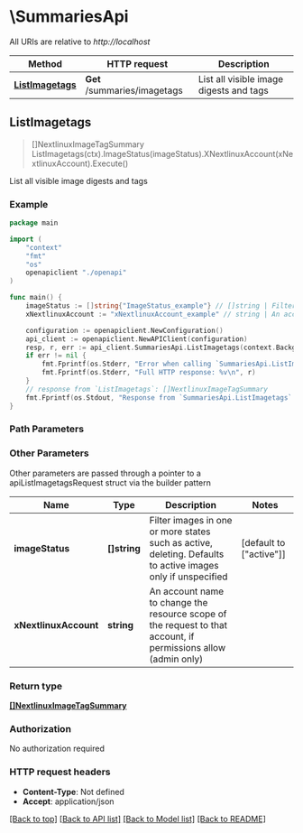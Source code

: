 # \SummariesApi

All URIs are relative to *http://localhost*

Method | HTTP request | Description
------------- | ------------- | -------------
[**ListImagetags**](SummariesApi.md#ListImagetags) | **Get** /summaries/imagetags | List all visible image digests and tags



## ListImagetags

> []NextlinuxImageTagSummary ListImagetags(ctx).ImageStatus(imageStatus).XNextlinuxAccount(xNextlinuxAccount).Execute()

List all visible image digests and tags



### Example

```go
package main

import (
    "context"
    "fmt"
    "os"
    openapiclient "./openapi"
)

func main() {
    imageStatus := []string{"ImageStatus_example"} // []string | Filter images in one or more states such as active, deleting. Defaults to active images only if unspecified (optional) (default to ["active"])
    xNextlinuxAccount := "xNextlinuxAccount_example" // string | An account name to change the resource scope of the request to that account, if permissions allow (admin only) (optional)

    configuration := openapiclient.NewConfiguration()
    api_client := openapiclient.NewAPIClient(configuration)
    resp, r, err := api_client.SummariesApi.ListImagetags(context.Background()).ImageStatus(imageStatus).XNextlinuxAccount(xNextlinuxAccount).Execute()
    if err != nil {
        fmt.Fprintf(os.Stderr, "Error when calling `SummariesApi.ListImagetags``: %v\n", err)
        fmt.Fprintf(os.Stderr, "Full HTTP response: %v\n", r)
    }
    // response from `ListImagetags`: []NextlinuxImageTagSummary
    fmt.Fprintf(os.Stdout, "Response from `SummariesApi.ListImagetags`: %v\n", resp)
}
```

### Path Parameters



### Other Parameters

Other parameters are passed through a pointer to a apiListImagetagsRequest struct via the builder pattern


Name | Type | Description  | Notes
------------- | ------------- | ------------- | -------------
 **imageStatus** | **[]string** | Filter images in one or more states such as active, deleting. Defaults to active images only if unspecified | [default to [&quot;active&quot;]]
 **xNextlinuxAccount** | **string** | An account name to change the resource scope of the request to that account, if permissions allow (admin only) | 

### Return type

[**[]NextlinuxImageTagSummary**](NextlinuxImageTagSummary.md)

### Authorization

No authorization required

### HTTP request headers

- **Content-Type**: Not defined
- **Accept**: application/json

[[Back to top]](#) [[Back to API list]](../README.md#documentation-for-api-endpoints)
[[Back to Model list]](../README.md#documentation-for-models)
[[Back to README]](../README.md)

